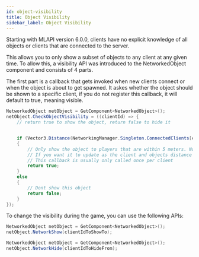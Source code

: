 ```yaml
---
id: object-visibility
title: Object Visibility
sidebar_label: Object Visibility
---
```


Starting with MLAPI version 6.0.0, clients have no explicit knowledge of all objects or clients that are connected to the server.

This allows you to only show a subset of objects to any client at any given time. To allow this, a visibility API was introduced to the NetworkedObject component and consists of 4 parts.

The first part is a callback that gets invoked when new clients connect or when the object is about to get spawned. It askes whether the object should be shown to a specific client, if you do not register this callback, it will default to true, meaning visible.

```csharp
NetworkedObject netObject = GetComponent<NetworkedObject>();
netObject.CheckObjectVisibility = ((clientId) => {
    // return true to show the object, return false to hide it


    if (Vector3.Distance(NetworkingManager.Singleton.ConnectedClients[clientId].PlayerObject.transform.position, transform.position) > 5)
    {
        // Only show the object to players that are within 5 meters. Note that this has to be rechecked by your own code
        // If you want it to update as the client and objects distance change.
        // This callback is usually only called once per client
        return true;
    }
    else
    {
        // Dont show this object
        return false;
    }
});
```

To change the visibility during the game, you can use the following APIs:

```csharp
NetworkedObject netObject = GetComponent<NetworkedObject>();
netObject.NetworkShow(clientIdToShowTo);
```

```csharp
NetworkedObject netObject = GetComponent<NetworkedObject>();
netObject.NetworkHide(clientIdToHideFrom);
```
